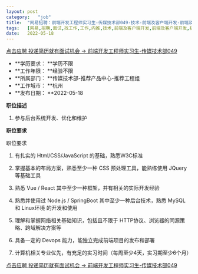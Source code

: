 ```yaml
---
layout:	post
category:	"job"
title:	"网易招聘：前端开发工程师实习生-传媒技术部049-技术-前端及客户端开发-前端及客户端开发-杭州学历不限经验不限"
tags:	[网易,招聘,面试,找工作,工作,内推,技术,前端及客户端开发,前端及客户端开发,杭州,学历不限,经验不限]
date:	2022-05-18
---
```


[点击应聘 投递简历就有面试机会 ->  前端开发工程师实习生-传媒技术部049](http://mobile.bole.netease.com/bole/boleDetail?id=36103&employeeId=346f03c3cda5f04c&key=all)



- **学历要求： **学历不限
- **工作年限： **经验不限
- **所属部门： **传媒技术部-推荐产品中心-推荐工程组
- **工作城市： **杭州
- **发布日期： **2022-05-18



**职位描述**



1. 参与后台系统开发、优化和维护







**职位要求**

职位要求

1. 有扎实的 Html/CSS/JavaScript 的基础，熟悉W3C标准



2. 掌握基本的布局方案，熟悉至少一种 CSS 预处理工具，能熟练使用 JQuery 等基础工具



3. 熟悉 Vue / React 其中至少一种框架，并有相关的实际开发经验



4. 熟悉并使用过 Node.js / SpringBoot 其中至少一种后台技术，熟悉 MySQL 和 Linux环境 的开发和使用



5. 理解和掌握网络相关基础知识，包括且不限于 HTTP协议、浏览器的同源策略、跨域解决方案等



6. 具备一定的 Devops 能力，能独立完成前端项目的发布和部署



7. 计算机相关专业优先，有充足的实习时间（每周至少4天，实习期至少6个月）



[点击应聘 投递简历就有面试机会 ->  前端开发工程师实习生-传媒技术部049](http://mobile.bole.netease.com/bole/boleDetail?id=36103&employeeId=346f03c3cda5f04c&key=all)